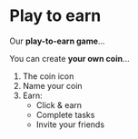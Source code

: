 ﻿---
sidebar_position: 7
---

# Play to earn

Our **play-to-earn game**...

You can create **your own coin**...

1. The coin icon
2. Name your coin
3. Earn:
   - Click & earn
   - Complete tasks
   - Invite your friends
